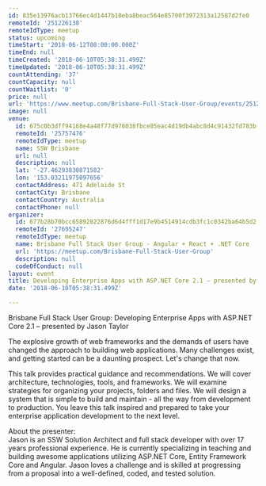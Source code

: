 ```yaml
---
id: 835e13976acb13766ec4d1447b10eba8beac564e85700f3972313a12587d2fe0
remoteId: '251226138'
remoteIdType: meetup
status: upcoming
timeStart: '2018-06-12T08:00:00.000Z'
timeEnd: null
timeCreated: '2018-06-10T05:38:31.499Z'
timeUpdated: '2018-06-10T05:38:31.499Z'
countAttending: '37'
countCapacity: null
countWaitlist: '0'
price: null
url: 'https://www.meetup.com/Brisbane-Full-Stack-User-Group/events/251226138/'
image: null
venue:
  id: 675c0b3dff94168e4a48f77d978038fbce85eac4d19db4abc8d4c91432fd783b
  remoteId: '25757476'
  remoteIdType: meetup
  name: SSW Brisbane
  url: null
  description: null
  lat: '-27.46293830871582'
  lon: '153.03211975097656'
  contactAddress: 471 Adelaide St
  contactCity: Brisbane
  contactCountry: Australia
  contactPhone: null
organizer:
  id: 677b28b70bcc65892822876d6d4fff1d17e9b4514914cdb3fc1c0342ba64b5d2
  remoteId: '27695247'
  remoteIdType: meetup
  name: Brisbane Full Stack User Group - Angular + React + .NET Core
  url: 'https://meetup.com/Brisbane-Full-Stack-User-Group'
  description: null
  codeOfConduct: null
layout: event
title: Developing Enterprise Apps with ASP.NET Core 2.1 – presented by Jason Taylor
date: '2018-06-10T05:38:31.499Z'

---
```

<p>Brisbane Full Stack User Group: Developing Enterprise Apps with ASP.NET Core 2.1 – presented by Jason Taylor</p> <p>The explosive growth of web frameworks and the demands of users have changed the approach to building web applications. Many challenges exist, and getting started can be a daunting prospect. Let's change that now.</p> <p>This talk provides practical guidance and recommendations. We will cover architecture, technologies, tools, and frameworks. We will examine strategies for organizing your projects, folders and files. We will design a system that is simple to build and maintain - all the way from development to production. You leave this talk inspired and prepared to take your enterprise application development to the next level.</p> <p>About the presenter:<br/>Jason is an SSW Solution Architect and full stack developer with over 17 years professional experience. He is currently specializing in teaching and building awesome applications utilizing ASP.NET Core, Entity Framework Core and Angular. Jason loves a challenge and is skilled at progressing from a proposal into a well-defined, coded, and tested solution.</p>
